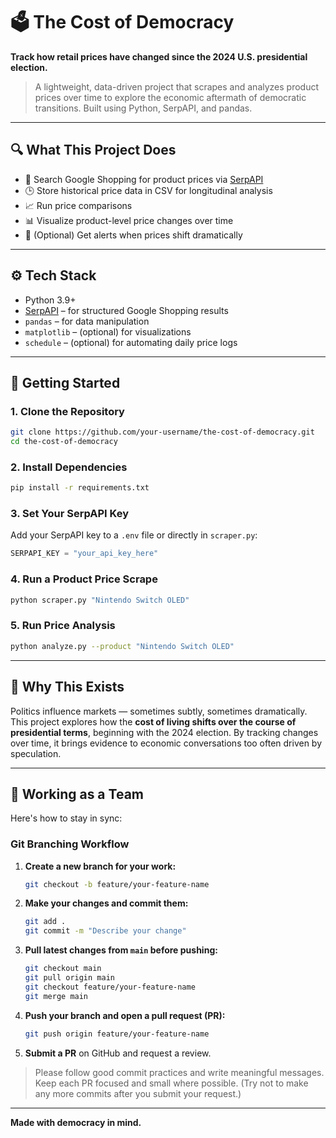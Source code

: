 # 🗳️ The Cost of Democracy

**Track how retail prices have changed since the 2024 U.S. presidential election.**

> A lightweight, data-driven project that scrapes and analyzes product prices over time to explore the economic aftermath of democratic transitions. Built using Python, SerpAPI, and pandas.

---

## 🔍 What This Project Does

- 🔎 Search Google Shopping for product prices via [SerpAPI](https://serpapi.com)
- 🕒 Store historical price data in CSV for longitudinal analysis
- 📈 Run price comparisons
- 📊 Visualize product-level price changes over time
- 🔔 (Optional) Get alerts when prices shift dramatically

---

## ⚙️ Tech Stack

- Python 3.9+
- [SerpAPI](https://serpapi.com/) – for structured Google Shopping results
- `pandas` – for data manipulation
- `matplotlib` – (optional) for visualizations
- `schedule` – (optional) for automating daily price logs

---

## 🚀 Getting Started

### 1. Clone the Repository
```bash
git clone https://github.com/your-username/the-cost-of-democracy.git
cd the-cost-of-democracy
```

### 2. Install Dependencies
```bash
pip install -r requirements.txt
```

### 3. Set Your SerpAPI Key
Add your SerpAPI key to a `.env` file or directly in `scraper.py`:
```python
SERPAPI_KEY = "your_api_key_here"
```

### 4. Run a Product Price Scrape
```bash
python scraper.py "Nintendo Switch OLED"
```

### 5. Run Price Analysis
```bash
python analyze.py --product "Nintendo Switch OLED"
```

---

## 🧠 Why This Exists

Politics influence markets — sometimes subtly, sometimes dramatically. This project explores how the **cost of living shifts over the course of presidential terms**, beginning with the 2024 election. By tracking changes over time, it brings evidence to economic conversations too often driven by speculation.

---

## 🤝 Working as a Team

Here's how to stay in sync:

### Git Branching Workflow

1. **Create a new branch for your work:**
   ```bash
   git checkout -b feature/your-feature-name
   ```

2. **Make your changes and commit them:**
   ```bash
   git add .
   git commit -m "Describe your change"
   ```

3. **Pull latest changes from `main` before pushing:**
   ```bash
   git checkout main
   git pull origin main
   git checkout feature/your-feature-name
   git merge main
   ```

4. **Push your branch and open a pull request (PR):**
   ```bash
   git push origin feature/your-feature-name
   ```

5. **Submit a PR** on GitHub and request a review.

> Please follow good commit practices and write meaningful messages. Keep each PR focused and small where possible. (Try not to make any more commits after you submit your request.)

---

**Made with democracy in mind.**
